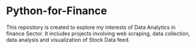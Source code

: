 # Python-for-Finance

This repository is created to explore my interests of Data Analytics in finance Sector. It includes projects involving web scraping, data collection, data analysis and visualization of Stock Data feed.
